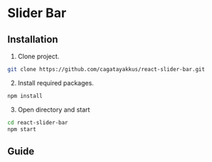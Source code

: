 # Slider Bar

## Installation
1. Clone project.
```bash
git clone https://github.com/cagatayakkus/react-slider-bar.git
```
2. Install required packages.
```bash
npm install
```
3. Open directory and start
```bash
cd react-slider-bar
npm start
```

## Guide

